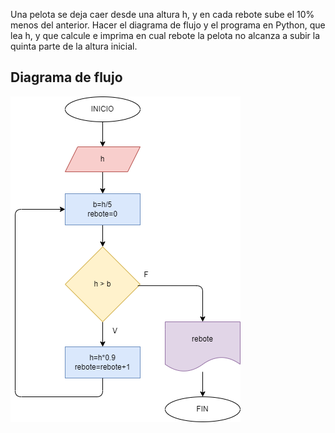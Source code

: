 Una pelota se deja caer desde una altura h, y en cada rebote sube el 10% menos del anterior. Hacer el diagrama de flujo y el programa en Python, que lea h, y que calcule e imprima en cual rebote la pelota no alcanza a subir la quinta parte de la altura inicial.

## Diagrama de flujo

![Diagrama de flujo](diagrama.png "Diagrama de flujo")